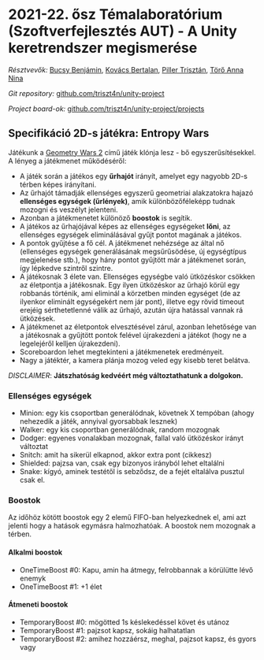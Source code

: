 # 2021-22. ősz Témalaboratórium (Szoftverfejlesztés AUT) - A Unity keretrendszer megismerése

*Résztvevők:* [Bucsy Benjámin](https://github.com/poiuztrewq1), [Kovács Bertalan](https://github.com/vercibar), [Piller Trisztán](https://github.com/triszt4n), [Törő Anna Nina](https://github.com/tetsuchii)

*Git repository:* [github.com/triszt4n/unity-project](https://github.com/triszt4n/unity-project/)

*Project board-ok:* [github.com/triszt4n/unity-project/projects](https://github.com/triszt4n/unity-project/projects)

## Specifikáció 2D-s játékra: Entropy Wars

Játékunk a [Geometry Wars 2](https://www.youtube.com/watch?v=1E5b_wbspaQ) című játék klónja lesz - bő egyszerűsítésekkel. A lényeg a játékmenet működéséről:

- A játék során a játékos egy **űrhajót** irányít, amelyet egy nagyobb 2D-s térben képes irányítani.
- Az űrhajót támadják ellenséges egyszerű geometriai alakzatokra hajazó **ellenséges egységek (űrlények)**, amik különbözőféleképp tudnak mozogni és veszélyt jelenteni.
- Azonban a játékmenetet különöző **boostok** is segítik.
- A játékos az űrhajójával képes az ellenséges egységeket **lőni**, az ellenséges egységek eliminálásával gyűjt pontot magának a játékos.
- A pontok gyűjtése a fő cél. A játékmenet nehézsége az által nő (ellenséges egységek generálásának megsűrűsödése, új egységtípus megjelenése stb.), hogy hány pontot gyűjtött már a játékmenet során, így lépkedve szintről szintre.
- A játékosnak 3 élete van. Ellenséges egységbe való ütközéskor csökken az életpontja a játékosnak. Egy ilyen ütközéskor az űrhajó körül egy robbanás történik, ami eliminál a körzetben minden egységet (de az ilyenkor eliminált egységekért nem jár pont), illetve egy rövid timeout erejéig sérthetetlenné válik az űrhajó, azután újra hatással vannak rá ütközések.
- A játékmenet az életpontok elvesztésével zárul, azonban lehetősége van a játékosnak a gyűjtött pontok felével újrakezdeni a játékot (hogy ne a legelejéről kelljen újrakezdeni).
- Scoreboardon lehet megtekinteni a játékmenetek eredményeit.
- Nagy a játéktér, a kamera plánja mozog veled egy kisebb teret belátva.

*DISCLAIMER*: **Játszhatóság kedvéért még változtathatunk a dolgokon.**

### Ellenséges egységek

- Minion: egy kis csoportban generálódnak, követnek X tempóban (ahogy nehezedik a játék, annyival gyorsabbak lesznek)
- Walker: egy kis csoportban generálódnak, random mozognak
- Dodger: egyenes vonalakban mozognak, fallal való ütközéskor irányt változtat
- Snitch: amit ha sikerül elkapnod, akkor extra pont (cikkesz)
- Shielded: pajzsa van, csak egy bizonyos irányból lehet eltalálni
- Snake: kígyó, aminek testétől is sebződsz, de a fejét eltalálva pusztul csak el.

### Boostok

Az időhöz kötött boostok egy 2 elemű FIFO-ban helyezkednek el, ami azt jelenti hogy a hatások egymásra halmozhatóak. A boostok nem mozognak a térben.

#### Alkalmi boostok

- OneTimeBoost #0: Kapu, amin ha átmegy, felrobbannak a körülütte lévő enemyk
- OneTimeBoost #1: +1 élet

#### Átmeneti boostok

- TemporaryBoost #0: mögötted 1s késlekedéssel követ és utánoz
- TemporaryBoost #1: pajzsot kapsz, sokáig halhatatlan
- TemporaryBoost #2: amihez hozzáérsz, meghal, pajzsot kapsz, és gyors vagy
